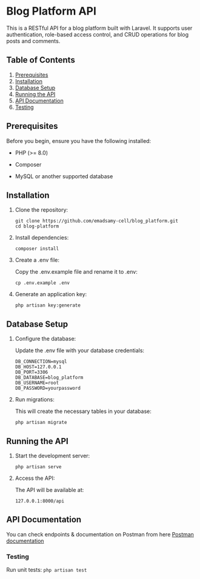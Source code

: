 # Blog Platform API

This is a RESTful API for a blog platform built with Laravel. It supports user authentication, role-based access control, and CRUD operations for blog posts and comments.

## Table of Contents
1. [Prerequisites](#prerequisites)
2. [Installation](#installation)
3. [Database Setup](#database-setup)
4. [Running the API](#running-the-api)
5. [API Documentation](#api-documentation)
6. [Testing](#testing)

## Prerequisites

Before you begin, ensure you have the following installed:

- PHP (>= 8.0)

- Composer
  
- MySQL or another supported database




## Installation

1. Clone the repository:
    ```
    git clone https://github.com/emadsamy-cell/blog_platform.git
    cd blog-platform
    ```
2. Install dependencies:
    ```
    composer install
    ```
3. Create a .env file:
   
   Copy the .env.example file and rename it to .env:
    ```
    cp .env.example .env
    ```
4. Generate an application key:
    ```
    php artisan key:generate
    ```

## Database Setup

1. Configure the database:
   
   Update the .env file with your database credentials:
    ```
    DB_CONNECTION=mysql
    DB_HOST=127.0.0.1
    DB_PORT=3306
    DB_DATABASE=blog_platform
    DB_USERNAME=root
    DB_PASSWORD=yourpassword
    ```

2. Run migrations:
   
   This will create the necessary tables in your database:
    ```
    php artisan migrate
    ```


## Running the API

1. Start the development server:
    ```
    php artisan serve
    ```

2. Access the API:
   
   The API will be available at:
    ```
    127.0.0.1:8000/api
    ```


## API Documentation



You can check endpoints & documentation on Postman from here [Postman documentation](https://documenter.getpostman.com/view/43143515/2sAYkBtggk)

### Testing

Run unit tests:
    ```
    php artisan test
    ```
